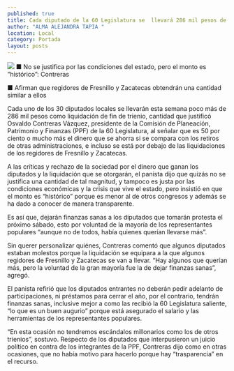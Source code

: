 ```yaml
---
published: true
title: Cada diputado de la 60 Legislatura se  llevará 286 mil pesos de liquidación
author: "ALMA ALEJANDRA TAPIA "
location: Local
category: Portada
layout: posts
---
```


![](http://i.imgur.com/dTaLaixm.jpg)
■ No se justifica por las condiciones del estado, pero el monto es “histórico”: Contreras

■ Afirman que regidores de Fresnillo y Zacatecas obtendrán una cantidad similar a ellos

Cada uno de los 30 diputados locales se llevarán esta semana poco más de 286 mil pesos como liquidación de fin de trienio, cantidad que justificó Osvaldo Contreras Vázquez, presidente de la Comisión de Planeación, Patrimonio y Finanzas (PPF) de la 60 Legislatura, al señalar que es 50 por ciento o mucho más el dinero que se ahorra si se compara con los retiros de otras administraciones, e incluso se está por debajo de las liquidaciones de los regidores de Fresnillo y Zacatecas. 

A las críticas y rechazo de la sociedad por el dinero que ganan los diputados y la liquidación que se otorgarán, el panista dijo que quizás no se justifica una cantidad de tal magnitud, y tampoco es justa por las condiciones económicas y la crisis que vive el estado, pero insistió en que el monto es “histórico” porque es menor al de otros congresos y además se ha dado a conocer de manera transparente. 

Es así que, dejarán finanzas sanas a los diputados que tomarán protesta el próximo sábado, esto por voluntad de la mayoría de los representantes populares “aunque no de todos, había quienes querían llevarse más”.

Sin querer personalizar quiénes, Contreras comentó que algunos diputados estaban molestos porque la liquidación se equipara a la que algunos regidores de Fresnillo y Zacatecas se van a llevar. “Hay algunos que querían más, pero la voluntad de la gran mayoría fue la de dejar finanzas sanas”, agregó.

El panista refirió que los diputados entrantes no deberán pedir adelanto de participaciones, ni préstamos para cerrar el año, por el contrario, tendrán finanzas sanas, inclusive mejor a como las recibió la 60 Legislatura saliente, “lo que es un buen augurio” porque está asegurado el salario y las herramientas de los representantes populares. 

“En esta ocasión no tendremos escándalos millonarios como los de otros trienios”, sostuvo. Respecto de los diputados que interpusieron un juicio político en contra de los integrantes de la PPF, Contreras dijo como en otras ocasiones, que no había motivo para hacerlo porque hay “trasparencia” en el recurso.
